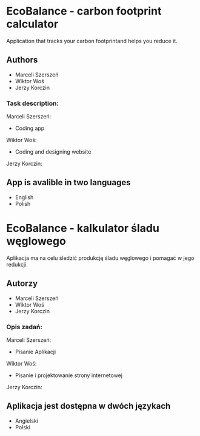 # EcoBalance - carbon footprint calculator
Application that tracks your carbon footprintand helps you reduce it.

## Authors
- Marceli Szerszeń
- Wiktor Woś
- Jerzy Korczin

### Task description:
Marceli Szerszeń:
- Coding app

Wiktor Woś:
- Coding and designing website

Jerzy Korczin:

## App is avalible in two languages
- English
- Polish

# EcoBalance - kalkulator śladu węglowego
Aplikacja ma na celu śledzić produkcję śladu węglowego i pomagać w jego redukcji.

## Autorzy
- Marceli Szerszeń
- Wiktor Woś
- Jerzy Korczin

### Opis zadań:
Marceli Szerszeń:
- Pisanie Aplikacji

Wiktor Woś:
- Pisanie i projektowanie strony internetowej

Jerzy Korczin:

## Aplikacja jest dostępna w dwóch językach
- Angielski
- Polski
